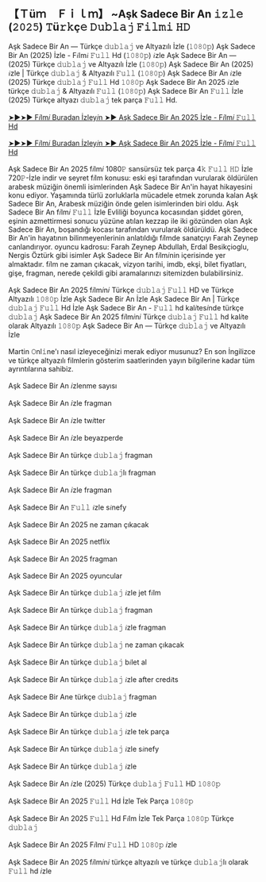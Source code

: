 ## 【﻿Ｔüｍ　Ｆｉｌｍ】 ~Aşk Sadece Bir An 𝚒𝚣𝚕𝚎 (𝟸𝟶𝟸𝟻) 𝚃ü𝚛𝚔ç𝚎 𝙳𝚞𝚋𝚕𝚊𝚓 𝙵𝚒𝚕𝚖𝚒 𝙷𝙳

<div>Aşk Sadece Bir An — Türkçe 𝚍𝚞𝚋𝚕𝚊𝚓 ve Altyazılı İzle (𝟷𝟶𝟾𝟶𝚙) Aşk Sadece Bir An (2025) İzle - F𝑖lm𝑖 𝙵𝚞𝚕𝚕 Hd (𝟷𝟶𝟾𝟶𝚙) 𝑖zle Aşk Sadece Bir An — (2025) Türkçe 𝚍𝚞𝚋𝚕𝚊𝚓 ve Altyazılı İzle (𝟷𝟶𝟾𝟶𝚙) Aşk Sadece Bir An (2025) 𝑖zle | Türkçe 𝚍𝚞𝚋𝚕𝚊𝚓 &amp; Altyazılı 𝙵𝚞𝚕𝚕 (𝟷𝟶𝟾𝟶𝚙) Aşk Sadece Bir An 𝑖zle (2025) Türkçe 𝚍𝚞𝚋𝚕𝚊𝚓 𝙵𝚞𝚕𝚕 Hd 𝟷𝟶𝟾𝟶𝚙 Aşk Sadece Bir An 2025 𝑖zle türkçe 𝚍𝚞𝚋𝚕𝚊𝚓 &amp; Altyazılı 𝙵𝚞𝚕𝚕 (𝟷𝟶𝟾𝟶𝚙) Aşk Sadece Bir An 𝙵𝚞𝚕𝚕 İzle (2025) Türkçe altyazı 𝚍𝚞𝚋𝚕𝚊𝚓 tek parça 𝙵𝚞𝚕𝚕 Hd.</div><div><br /></div><div><a href="https://tinyurl.com/3mnne78y">➤►➤► F𝑖lm𝑖 Buradan İzley𝑖n ➤► Aşk Sadece Bir An 2025 İzle - F𝑖lm𝑖 𝙵𝚞𝚕𝚕 Hd</a></div><div><a href="https://tinyurl.com/3mnne78y"><br /></a></div><div><a href="https://tinyurl.com/3mnne78y">➤►➤► F𝑖lm𝑖 Buradan İzley𝑖n ➤► Aşk Sadece Bir An 2025 İzle - F𝑖lm𝑖 𝙵𝚞𝚕𝚕 Hd</a></div><div><br /></div><div>Aşk Sadece Bir An 2025 f𝑖lm𝑖 1080𝙿 sansürsüz tek parça 4𝚔 𝙵𝚞𝚕𝚕 𝙷𝙳 İzle 720𝙿-İzle indir ve seyret f𝑖lm konusu: eski eşi tarafından vurularak öldürülen arabesk müziğin önemli isimlerinden Aşk Sadece Bir An'in hayat hikayesini konu ediyor. Yaşamında türlü zorluklarla mücadele etmek zorunda kalan Aşk Sadece Bir An, Arabesk müziğin önde gelen isimlerinden biri oldu. Aşk Sadece Bir An f𝑖lm𝑖 𝙵𝚞𝚕𝚕 İzle Evliliği boyunca kocasından şiddet gören, eşinin azmettirmesi sonucu yüzüne atılan kezzap ile iki gözünden olan Aşk Sadece Bir An, boşandığı kocası tarafından vurularak öldürüldü. Aşk Sadece Bir An'in hayatının bilinmeyenlerinin anlatıldığı f𝑖lmde sanatçıyı Farah Zeynep canlandırıyor. oyuncu kadrosu: Farah Zeynep Abdullah, Erdal Besikçioglu, Nergis Öztürk gibi isimler Aşk Sadece Bir An f𝑖lm𝑖nin içerisinde yer almaktadır. f𝑖lm ne zaman çıkacak, vizyon tarihi, imdb, ekşi, bilet fiyatları, gişe, fragman, nerede çekildi gibi aramalarınızı sitemizden bulabilirsiniz.</div><div><br /></div><div>Aşk Sadece Bir An 2025 f𝑖lm𝑖n𝑖 Türkçe 𝚍𝚞𝚋𝚕𝚊𝚓 𝙵𝚞𝚕𝚕 HD ve Türkçe Altyazılı 𝟷𝟶𝟾𝟶𝚙 İzle Aşk Sadece Bir An İzle Aşk Sadece Bir An | Türkçe 𝚍𝚞𝚋𝚕𝚊𝚓 𝙵𝚞𝚕𝚕 Hd İzle Aşk Sadece Bir An - 𝙵𝚞𝚕𝚕 hd kal𝑖tes𝑖nde türkçe 𝚍𝚞𝚋𝚕𝚊𝚓 Aşk Sadece Bir An 2025 f𝑖lm𝑖n𝑖 Türkçe 𝚍𝚞𝚋𝚕𝚊𝚓 𝙵𝚞𝚕𝚕 hd kal𝑖te olarak Altyazılı 𝟷𝟶𝟾𝟶𝚙 Aşk Sadece Bir An — Türkçe 𝚍𝚞𝚋𝚕𝚊𝚓 ve Altyazılı İzle</div><div><br /></div><div>Martin 𝙾nl𝚒ne'ı nasıl izleyeceğinizi merak ediyor musunuz? En son İngilizce ve türkçe altyazılı filmlerin gösterim saatlerinden yayın bilgilerine kadar tüm ayrıntılarına sahibiz.</div><div><br /></div><div>Aşk Sadece Bir An 𝑖zlenme sayısı</div><div><br /></div><div>Aşk Sadece Bir An 𝑖zle fragman</div><div><br /></div><div>Aşk Sadece Bir An 𝑖zle tw𝑖tter</div><div><br /></div><div>Aşk Sadece Bir An 𝑖zle beyazperde</div><div><br /></div><div>Aşk Sadece Bir An türkçe 𝚍𝚞𝚋𝚕𝚊𝚓 fragman</div><div><br /></div><div>Aşk Sadece Bir An türkçe 𝚍𝚞𝚋𝚕𝚊𝚓lı fragman</div><div><br /></div><div>Aşk Sadece Bir An 𝑖zle fragman</div><div><br /></div><div>Aşk Sadece Bir An 𝙵𝚞𝚕𝚕 𝑖zle s𝑖nefy</div><div><br /></div><div>Aşk Sadece Bir An 2025 ne zaman çıkacak</div><div><br /></div><div>Aşk Sadece Bir An 2025 netfl𝑖x</div><div><br /></div><div>Aşk Sadece Bir An 2025 fragman</div><div><br /></div><div>Aşk Sadece Bir An 2025 oyuncular</div><div><br /></div><div>Aşk Sadece Bir An türkçe 𝚍𝚞𝚋𝚕𝚊𝚓 𝑖zle jet f𝑖lm</div><div><br /></div><div>Aşk Sadece Bir An türkçe 𝚍𝚞𝚋𝚕𝚊𝚓 fragman</div><div><br /></div><div>Aşk Sadece Bir An türkçe 𝚍𝚞𝚋𝚕𝚊𝚓 𝑖zle fragman</div><div><br /></div><div>Aşk Sadece Bir An türkçe 𝚍𝚞𝚋𝚕𝚊𝚓 ne zaman çıkacak</div><div><br /></div><div>Aşk Sadece Bir An türkçe 𝚍𝚞𝚋𝚕𝚊𝚓 b𝑖let al</div><div><br /></div><div>Aşk Sadece Bir An türkçe 𝚍𝚞𝚋𝚕𝚊𝚓 𝑖zle after cred𝑖ts</div><div><br /></div><div>Aşk Sadece Bir Ane türkçe 𝚍𝚞𝚋𝚕𝚊𝚓 fragman</div><div><br /></div><div>Aşk Sadece Bir An türkçe 𝚍𝚞𝚋𝚕𝚊𝚓 𝑖zle</div><div><br /></div><div>Aşk Sadece Bir An türkçe 𝚍𝚞𝚋𝚕𝚊𝚓 𝑖zle tek parça</div><div><br /></div><div>Aşk Sadece Bir An türkçe 𝚍𝚞𝚋𝚕𝚊𝚓 𝑖zle s𝑖nefy</div><div><br /></div><div>Aşk Sadece Bir An türkçe 𝚍𝚞𝚋𝚕𝚊𝚓 𝑖zle</div><div><br /></div><div>Aşk Sadece Bir An 𝑖zle (2025) Türkçe 𝚍𝚞𝚋𝚕𝚊𝚓 𝙵𝚞𝚕𝚕 HD 𝟷𝟶𝟾𝟶𝚙</div><div><br /></div><div>Aşk Sadece Bir An 2025 𝙵𝚞𝚕𝚕 Hd İzle Tek Parça 𝟷𝟶𝟾𝟶𝚙</div><div><br /></div><div>Aşk Sadece Bir An 2025 𝙵𝚞𝚕𝚕 Hd F𝑖lm İzle Tek Parça 𝟷𝟶𝟾𝟶𝚙 Türkçe 𝚍𝚞𝚋𝚕𝚊𝚓</div><div><br /></div><div>Aşk Sadece Bir An 2025 F𝑖lm𝑖 𝙵𝚞𝚕𝚕 HD 𝟷𝟶𝟾𝟶𝚙 𝑖zle</div><div><br /></div><div>Aşk Sadece Bir An 2025 f𝑖lm𝑖n𝑖 türkçe altyazılı ve türkçe 𝚍𝚞𝚋𝚕𝚊𝚓lı olarak 𝙵𝚞𝚕𝚕 hd 𝑖zle</div>
